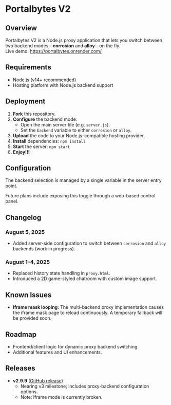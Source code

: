 # Portalbytes V2

## Overview
Portalbytes V2 is a Node.js proxy application that lets you switch between two backend modes—**corrosion** and **alloy**—on the fly.  
Live demo: https://portalbytes.onrender.com/

## Requirements
- Node.js (v14+ recommended)  
- Hosting platform with Node.js backend support

## Deployment

1. **Fork** this repository.  
2. **Configure** the backend mode:
   - Open the main server file (e.g. `server.js`).
   - Set the `backend` variable to either `corrosion` or `alloy`.  
3. **Upload** the code to your Node.js–compatible hosting provider.  
4. **Install** dependencies:
   ```npm install```
5. **Start** the server:
   ```npm start```
6. **Enjoy!!!**

## Configuration
The backend selection is managed by a single variable in the server entry point.

Future plans include exposing this toggle through a web-based control panel.

## Changelog

### August 5, 2025
- Added server-side configuration to switch between `corrosion` and `alloy` backends (work in progress).

### August 1–4, 2025
- Replaced history state handling in `proxy.html`.
- Introduced a 2D game-styled chatroom with custom image support.

## Known Issues
- **Iframe mask looping**: The multi-backend proxy implementation causes the iframe mask page to reload continuously. A temporary fallback will be provided soon.

## Roadmap
- Frontend/client logic for dynamic proxy backend switching.
- Additional features and UI enhancements.

## Releases
- **v2.9.9** ([GitHub release](https://github.com/deeegen/portalbytes-v2/releases/tag/v2.9.9))
  - Nearing v3 milestone; includes proxy-backend configuration options.
  - Note: iframe mode is currently broken.
